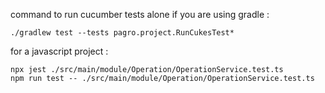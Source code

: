command to run cucumber tests alone if you are using gradle :  

```
./gradlew test --tests pagro.project.RunCukesTest*
```

for a javascript project : 

```
npx jest ./src/main/module/Operation/OperationService.test.ts
npm run test -- ./src/main/module/Operation/OperationService.test.ts
```

